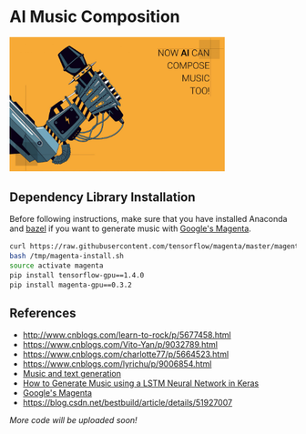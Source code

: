 # AI Music Composition
<img width="75%" height="75%" src="ai-compose-music.jpg"/>

## Dependency Library Installation
Before following instructions, make sure that you have installed Anaconda and [bazel](https://docs.bazel.build/versions/master/getting-started.html) if you want to generate music with [Google's Magenta](https://magenta.tensorflow.org/).
```bash
curl https://raw.githubusercontent.com/tensorflow/magenta/master/magenta/tools/magenta-install.sh > /tmp/magenta-install.sh
bash /tmp/magenta-install.sh
source activate magenta
pip install tensorflow-gpu==1.4.0
pip install magenta-gpu==0.3.2
```

## References
* http://www.cnblogs.com/learn-to-rock/p/5677458.html
* https://www.cnblogs.com/Vito-Yan/p/9032789.html
* https://www.cnblogs.com/charlotte77/p/5664523.html
* https://www.cnblogs.com/lyrichu/p/9006854.html
* [Music and text generation](https://towardsdatascience.com/deep-learning-with-tensorflow-part-3-music-and-text-generation-8a3fbfdc5e9b)
* [How to Generate Music using a LSTM Neural Network in Keras](https://towardsdatascience.com/how-to-generate-music-using-a-lstm-neural-network-in-keras-68786834d4c5)
* [Google's Magenta](https://github.com/tensorflow/magenta)
* https://blog.csdn.net/bestbuild/article/details/51927007

*More code will be uploaded soon!*
